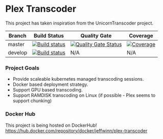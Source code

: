 # Plex Transcoder
This project has taken inspiration from the UnicornTranscoder project.

| Branch | Build Status | Quality Gate | Coverage |
| ------ | ------------ | ------------ | -------- |
| master | [![Build status](https://ci.appveyor.com/api/projects/status/fnt2rjguslcb29ak?svg=true)](https://ci.appveyor.com/project/winnster/plextranscoder) | [![Quality Gate Status](https://sonarcloud.io/api/project_badges/measure?project=Plex-Transcoder&metric=alert_status)](https://sonarcloud.io/dashboard?id=Plex-Transcoder) | [![Coverage](https://sonarcloud.io/api/project_badges/measure?project=Plex-Transcoder&metric=coverage)](https://sonarcloud.io/dashboard?id=Plex-Transcoder) |
| develop | [![Build status](https://ci.appveyor.com/api/projects/status/fnt2rjguslcb29ak/branch/develop?svg=true)](https://ci.appveyor.com/project/winnster/plextranscoder/branch/develop) | N/A | N/A |


### Project Goals
- Provide scaleable kubernetes managed transcoding sessions.
- Docker based deployment strategy.
- Support GPU based transcoding.
- Support RAMDISK transcoding on Linux (if possible - Plex seems to support chunking)

### Docker Hub
This project is being hosted on DockerHub!
https://hub.docker.com/repository/docker/jeffwinn/plex-transcoder